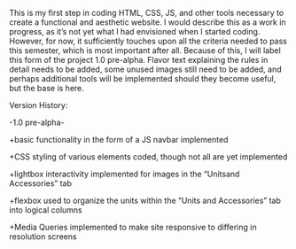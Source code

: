 This is my first step in coding HTML, CSS, JS, and other tools necessary to create a functional and aesthetic website. I would describe this as a work in progress, as it’s not yet what I had envisioned when I started coding. However, for now, it sufficiently touches upon all the criteria needed to pass this semester, which is most important after all. Because of this, I will label this form of the project 1.0 pre-alpha. Flavor text explaining the rules in detail needs to be added, some unused images still need to be added, and perhaps additional tools will be implemented should they become useful, but the base is here.

Version History:

-1.0 pre-alpha-

+basic functionality in the form of a JS navbar implemented

+CSS styling of various elements coded, though not all are yet implemented

+lightbox interactivity implemented for images in the “Unitsand Accessories” tab

+flexbox used to organize the units within the “Units and Accessories” tab into logical columns

+Media Queries implemented to make site responsive to differing in resolution screens
